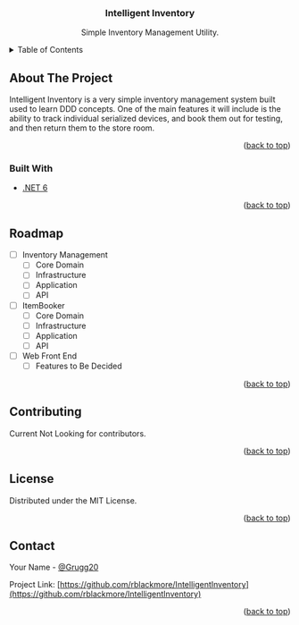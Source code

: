 <div id="top"></div>
<!--
*** Thanks for checking out the Best-README-Template. If you have a suggestion
*** that would make this better, please fork the repo and create a pull request
*** or simply open an issue with the tag "enhancement".
*** Don't forget to give the project a star!
*** Thanks again! Now go create something AMAZING! :D
-->



<!-- PROJECT SHIELDS -->
<!--
*** I'm using markdown "reference style" links for readability.
*** Reference links are enclosed in brackets [ ] instead of parentheses ( ).
*** See the bottom of this document for the declaration of the reference variables
*** for contributors-url, forks-url, etc. This is an optional, concise syntax you may use.
*** https://www.markdownguide.org/basic-syntax/#reference-style-links
-->

<!-- PROJECT LOGO -->
<br />
<div align="center">

<h3 align="center">Intelligent Inventory</h3>

  <p align="center">
    Simple Inventory Management Utility.
    <br />
    <!-- <a href="https://github.com/rblackmore/IntelligentInventory"><strong>Explore the docs »</strong></a>
    <br />
    <br /> -->
    <!-- <a href="https://github.com/rblackmore/IntelligentInventory">View Demo</a>
    ·
    <a href="https://github.com/rblackmore/IntelligentInventory/issues">Report Bug</a>
    ·
    <a href="https://github.com/rblackmore/IntelligentInventory/issues">Request Feature</a> -->
  </p>
</div>



<!-- TABLE OF CONTENTS -->
<details>
  <summary>Table of Contents</summary>
  <ol>
    <li>
      <a href="#about-the-project">About The Project</a>
      <ul>
        <li><a href="#built-with">Built With</a></li>
      </ul>
    </li>
    <li>
      <a href="#getting-started">Getting Started</a>
      <ul>
        <li><a href="#prerequisites">Prerequisites</a></li>
        <li><a href="#installation">Installation</a></li>
      </ul>
    </li>
    <li><a href="#usage">Usage</a></li>
    <li><a href="#roadmap">Roadmap</a></li>
    <li><a href="#contributing">Contributing</a></li>
    <li><a href="#license">License</a></li>
    <li><a href="#contact">Contact</a></li>
    <li><a href="#acknowledgments">Acknowledgments</a></li>
  </ol>
</details>



<!-- ABOUT THE PROJECT -->
## About The Project

Intelligent Inventory is a very simple inventory management system built used to learn DDD concepts. One of the main features it will include is the ability to track individual serialized devices, and book them out for testing, and then return them to the store room.


<p align="right">(<a href="#top">back to top</a>)</p>

### Built With

* [.NET 6](https://dotnet.microsoft.com/en-us/)


<p align="right">(<a href="#top">back to top</a>)</p>


<!-- ROADMAP -->
## Roadmap

- [ ] Inventory Management
    - [ ] Core Domain
    - [ ] Infrastructure
    - [ ] Application
    - [ ] API
- [ ] ItemBooker
    - [ ] Core Domain
    - [ ] Infrastructure
    - [ ] Application
    - [ ] API
- [ ] Web Front End
    - [ ] Features to Be Decided

<!-- See the [open issues](https://github.com/rblackmore/IntelligentInventory/issues) for a full list of proposed features (and known issues). -->

<p align="right">(<a href="#top">back to top</a>)</p>



<!-- CONTRIBUTING -->
## Contributing

Current Not Looking for contributors.

<p align="right">(<a href="#top">back to top</a>)</p>



<!-- LICENSE -->
## License

Distributed under the MIT License.

<p align="right">(<a href="#top">back to top</a>)</p>



<!-- CONTACT -->
## Contact

Your Name - [@Grugg20](https://twitter.com/Grugg20)

Project Link: [https://github.com/rblackmore/IntelligentInventory](https://github.com/rblackmore/IntelligentInventory)

<p align="right">(<a href="#top">back to top</a>)</p>



<!-- ACKNOWLEDGMENTS -->
